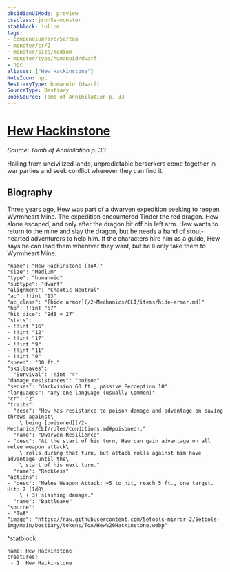 ```yaml
---
obsidianUIMode: preview
cssclass: json5e-monster
statblock: inline
tags:
- compendium/src/5e/toa
- monster/cr/2
- monster/size/medium
- monster/type/humanoid/dwarf
- npc
aliases: ["Hew Hackinstone"]
NoteIcon: npc
BestiaryType: humanoid (dwarf)
SourceType: Bestiary
BookSource: Tomb of Annihilation p. 33
---
```

# [Hew Hackinstone](2-Mechanics/CLI/bestiary/npc/hew-hackinstone-toa.md)
*Source: Tomb of Annihilation p. 33*  

Hailing from uncivilized lands, unpredictable berserkers come together in war parties and seek conflict wherever they can find it.

## Biography

Three years ago, Hew was part of a dwarven expedition seeking to reopen Wyrmheart Mine. The expedition encountered Tinder the red dragon. Hew alone escaped, and only after the dragon bit off his left arm. Hew wants to return to the mine and slay the dragon, but he needs a band of stout-hearted adventurers to help him. If the characters hire him as a guide, Hew says he can lead them wherever they want, but he'll only take them to Wyrmheart Mine.

```statblock
"name": "Hew Hackinstone (ToA)"
"size": "Medium"
"type": "humanoid"
"subtype": "dwarf"
"alignment": "Chaotic Neutral"
"ac": !!int "13"
"ac_class": "[hide armor](/2-Mechanics/CLI/items/hide-armor.md)"
"hp": !!int "67"
"hit_dice": "9d8 + 27"
"stats":
- !!int "16"
- !!int "12"
- !!int "17"
- !!int "9"
- !!int "11"
- !!int "9"
"speed": "30 ft."
"skillsaves":
  "Survival": !!int "4"
"damage_resistances": "poison"
"senses": "darkvision 60 ft., passive Perception 10"
"languages": "any one language (usually Common)"
"cr": "2"
"traits":
- "desc": "Hew has resistance to poison damage and advantage on saving throws against\
    \ being [poisoned](/2-Mechanics/CLI/rules/conditions.md#poisoned)."
  "name": "Dwarven Resilience"
- "desc": "At the start of his turn, Hew can gain advantage on all melee weapon attack\
    \ rolls during that turn, but attack rolls against him have advantage until the\
    \ start of his next turn."
  "name": "Reckless"
"actions":
- "desc": "Melee Weapon Attack: +5 to hit, reach 5 ft., one target. Hit: 7 (1d8\
    \ + 3) slashing damage."
  "name": "Battleaxe"
"source":
- "ToA"
"image": "https://raw.githubusercontent.com/5etools-mirror-2/5etools-img/main/bestiary/tokens/ToA/Hew%20Hackinstone.webp"
```
^statblock

```encounter-table
name: Hew Hackinstone
creatures:
 - 1: Hew Hackinstone
```